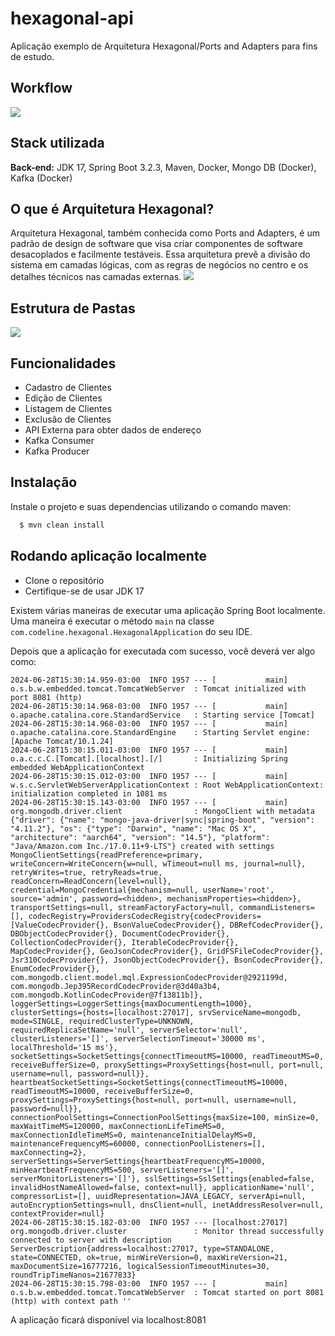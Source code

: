 # hexagonal-api

Aplicação exemplo de Arquitetura Hexagonal/Ports and Adapters para fins de estudo.

## Workflow
![](/Users/caiozin/codeline/api/hexagonal/img/workflow.png)

## Stack utilizada
**Back-end:** JDK 17, Spring Boot 3.2.3, Maven, Docker, Mongo DB (Docker), Kafka (Docker)

## O que é Arquitetura Hexagonal?
Arquitetura Hexagonal, também conhecida como Ports and Adapters, é um padrão de design de software que visa criar componentes de software desacoplados e facilmente testáveis. Essa arquitetura prevê a divisão do sistema em camadas lógicas, com as regras de negócios no centro e os detalhes técnicos nas camadas externas.
![](/Users/caiozin/codeline/api/hexagonal/img/ports_adapters.png)

## Estrutura de Pastas
![](/Users/caiozin/codeline/api/hexagonal/img/folder-structure.png)

## Funcionalidades

- Cadastro de Clientes
- Edição de Clientes
- Listagem de Clientes
- Exclusão de Clientes
- API Externa para obter dados de endereço
- Kafka Consumer
- Kafka Producer

## Instalação

Instale o projeto e suas dependencias utilizando o comando maven:

```bash
  $ mvn clean install
```

## Rodando aplicação localmente

* Clone o repositório
* Certifique-se de usar JDK 17

Existem várias maneiras de executar uma aplicação Spring Boot localmente. Uma maneira é executar o método `main` na classe `com.codeline.hexagonal.HexagonalApplication` do seu IDE.

Depois que a aplicação for executada com sucesso, você deverá ver algo como:

```
2024-06-28T15:30:14.959-03:00  INFO 1957 --- [           main] o.s.b.w.embedded.tomcat.TomcatWebServer  : Tomcat initialized with port 8081 (http)
2024-06-28T15:30:14.968-03:00  INFO 1957 --- [           main] o.apache.catalina.core.StandardService   : Starting service [Tomcat]
2024-06-28T15:30:14.968-03:00  INFO 1957 --- [           main] o.apache.catalina.core.StandardEngine    : Starting Servlet engine: [Apache Tomcat/10.1.24]
2024-06-28T15:30:15.011-03:00  INFO 1957 --- [           main] o.a.c.c.C.[Tomcat].[localhost].[/]       : Initializing Spring embedded WebApplicationContext
2024-06-28T15:30:15.012-03:00  INFO 1957 --- [           main] w.s.c.ServletWebServerApplicationContext : Root WebApplicationContext: initialization completed in 1081 ms
2024-06-28T15:30:15.143-03:00  INFO 1957 --- [           main] org.mongodb.driver.client                : MongoClient with metadata {"driver": {"name": "mongo-java-driver|sync|spring-boot", "version": "4.11.2"}, "os": {"type": "Darwin", "name": "Mac OS X", "architecture": "aarch64", "version": "14.5"}, "platform": "Java/Amazon.com Inc./17.0.11+9-LTS"} created with settings MongoClientSettings{readPreference=primary, writeConcern=WriteConcern{w=null, wTimeout=null ms, journal=null}, retryWrites=true, retryReads=true, readConcern=ReadConcern{level=null}, credential=MongoCredential{mechanism=null, userName='root', source='admin', password=<hidden>, mechanismProperties=<hidden>}, transportSettings=null, streamFactoryFactory=null, commandListeners=[], codecRegistry=ProvidersCodecRegistry{codecProviders=[ValueCodecProvider{}, BsonValueCodecProvider{}, DBRefCodecProvider{}, DBObjectCodecProvider{}, DocumentCodecProvider{}, CollectionCodecProvider{}, IterableCodecProvider{}, MapCodecProvider{}, GeoJsonCodecProvider{}, GridFSFileCodecProvider{}, Jsr310CodecProvider{}, JsonObjectCodecProvider{}, BsonCodecProvider{}, EnumCodecProvider{}, com.mongodb.client.model.mql.ExpressionCodecProvider@2921199d, com.mongodb.Jep395RecordCodecProvider@3d40a3b4, com.mongodb.KotlinCodecProvider@7f13811b]}, loggerSettings=LoggerSettings{maxDocumentLength=1000}, clusterSettings={hosts=[localhost:27017], srvServiceName=mongodb, mode=SINGLE, requiredClusterType=UNKNOWN, requiredReplicaSetName='null', serverSelector='null', clusterListeners='[]', serverSelectionTimeout='30000 ms', localThreshold='15 ms'}, socketSettings=SocketSettings{connectTimeoutMS=10000, readTimeoutMS=0, receiveBufferSize=0, proxySettings=ProxySettings{host=null, port=null, username=null, password=null}}, heartbeatSocketSettings=SocketSettings{connectTimeoutMS=10000, readTimeoutMS=10000, receiveBufferSize=0, proxySettings=ProxySettings{host=null, port=null, username=null, password=null}}, connectionPoolSettings=ConnectionPoolSettings{maxSize=100, minSize=0, maxWaitTimeMS=120000, maxConnectionLifeTimeMS=0, maxConnectionIdleTimeMS=0, maintenanceInitialDelayMS=0, maintenanceFrequencyMS=60000, connectionPoolListeners=[], maxConnecting=2}, serverSettings=ServerSettings{heartbeatFrequencyMS=10000, minHeartbeatFrequencyMS=500, serverListeners='[]', serverMonitorListeners='[]'}, sslSettings=SslSettings{enabled=false, invalidHostNameAllowed=false, context=null}, applicationName='null', compressorList=[], uuidRepresentation=JAVA_LEGACY, serverApi=null, autoEncryptionSettings=null, dnsClient=null, inetAddressResolver=null, contextProvider=null}
2024-06-28T15:30:15.182-03:00  INFO 1957 --- [localhost:27017] org.mongodb.driver.cluster               : Monitor thread successfully connected to server with description ServerDescription{address=localhost:27017, type=STANDALONE, state=CONNECTED, ok=true, minWireVersion=0, maxWireVersion=21, maxDocumentSize=16777216, logicalSessionTimeoutMinutes=30, roundTripTimeNanos=21677833}
2024-06-28T15:30:15.798-03:00  INFO 1957 --- [           main] o.s.b.w.embedded.tomcat.TomcatWebServer  : Tomcat started on port 8081 (http) with context path ''
```

A aplicação ficará disponível via localhost:8081